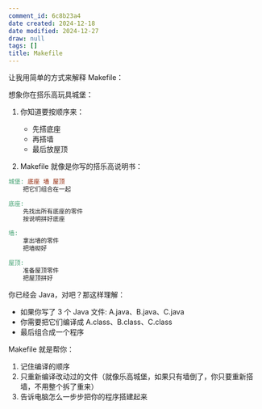 ```yaml
---
comment_id: 6c8b23a4
date created: 2024-12-18
date modified: 2024-12-27
draw: null
tags: []
title: Makefile
---
```

让我用简单的方式来解释 Makefile：

想象你在搭乐高玩具城堡：

1. 你知道要按顺序来：
   - 先搭底座
   - 再搭墙
   - 最后放屋顶

2. Makefile 就像是你写的搭乐高说明书：

```makefile
城堡: 底座 墙 屋顶
    把它们组合在一起

底座:
    先找出所有底座的零件
    按说明拼好底座

墙:
    拿出墙的零件
    把墙砌好

屋顶:
    准备屋顶零件
    把屋顶拼好
```

你已经会 Java，对吧？那这样理解：

- 如果你写了 3 个 Java 文件: A.java、B.java、C.java
- 你需要把它们编译成 A.class、B.class、C.class
- 最后组合成一个程序

Makefile 就是帮你：

1. 记住编译的顺序
2. 只重新编译改动过的文件（就像乐高城堡，如果只有墙倒了，你只要重新搭墙，不用整个拆了重来）
3. 告诉电脑怎么一步步把你的程序搭建起来

